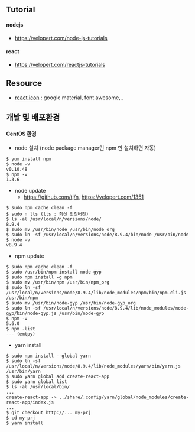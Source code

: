 ## Tutorial
#### nodejs
* https://velopert.com/node-js-tutorials
#### react
* https://velopert.com/reactjs-tutorials
## Resource
* [react icon](http://gorangajic.github.io/react-icons/index.html) : google material, font awesome,..
## 개발 및 배포환경
#### CentOS 환경
* node 설치 (node package manager인 npm 만 설치하면 자동)
```
$ yum install npm
$ node -v
v0.10.48
$ npm -v
1.3.6
```
* node update
  * https://github.com/tj/n, https://velopert.com/1351
```
$ sudo npm cache clean -f
$ sudo n lts (lts : 최신 안정버전)
$ ls -al /usr/local/n/versions/node/
8.9.4
$ sudo mv /usr/bin/node /usr/bin/node_org
$ sudo ln -sf /usr/local/n/versions/node/8.9.4/bin/node /usr/bin/node
$ node -v
v8.9.4
```

* npm update
```
$ sudo npm cache clean -f
$ sudo /usr/bin/npm install node-gyp
$ sudo npm install -g npm
$ sudo mv /usr/bin/npm /usr/bin/npm_org
$ sudo ln -sf /usr/local/n/versions/node/8.9.4/lib/node_modules/npm/bin/npm-cli.js /usr/bin/npm
$ sudo mv /usr/bin/node-gyp /usr/bin/node-gyp_org
$ sudo ln -sf /usr/local/n/versions/node/8.9.4/lib/node_modules/node-gyp/bin/node-gyp.js /usr/bin/node-gyp
$ npm -v
5.6.0
$ npm -list
--- (emtpy)
```

* yarn install
```
$ sudo npm install --global yarn
$ sudo ln -sf /usr/local/n/versions/node/8.9.4/lib/node_modules/yarn/bin/yarn.js /usr/bin/yarn
$ sudo yarn global add create-react-app
$ sudo yarn global list
$ ls -al /usr/local/bin/
...
create-react-app -> ../share/.config/yarn/global/node_modules/create-react-app/index.js
...
$ git checkout http://... my-prj
$ cd my-prj
$ yarn install
```

